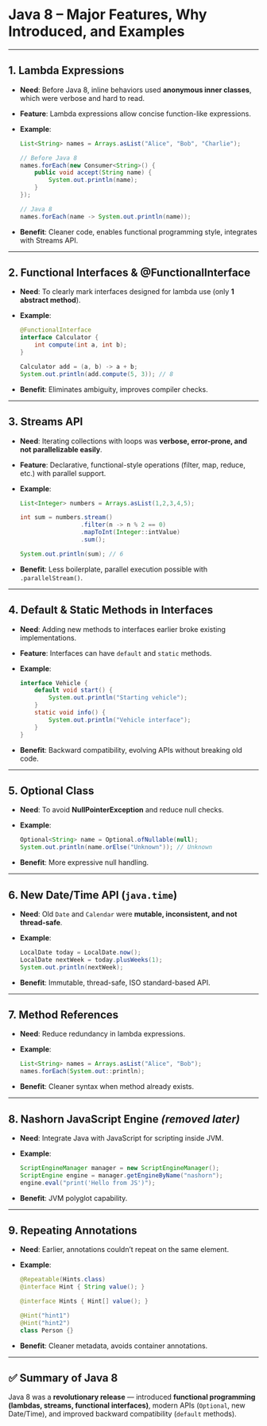 # Java 8 – Major Features, Why Introduced, and Examples

---

## 1. Lambda Expressions

* **Need**: Before Java 8, inline behaviors used **anonymous inner classes**, which were verbose and hard to read.
* **Feature**: Lambda expressions allow concise function-like expressions.
* **Example**:

  ```java
  List<String> names = Arrays.asList("Alice", "Bob", "Charlie");

  // Before Java 8
  names.forEach(new Consumer<String>() {
      public void accept(String name) {
          System.out.println(name);
      }
  });

  // Java 8
  names.forEach(name -> System.out.println(name));
  ```
* **Benefit**: Cleaner code, enables functional programming style, integrates with Streams API.

---

## 2. Functional Interfaces & @FunctionalInterface

* **Need**: To clearly mark interfaces designed for lambda use (only **1 abstract method**).
* **Example**:

  ```java
  @FunctionalInterface
  interface Calculator {
      int compute(int a, int b);
  }

  Calculator add = (a, b) -> a + b;
  System.out.println(add.compute(5, 3)); // 8
  ```
* **Benefit**: Eliminates ambiguity, improves compiler checks.

---

## 3. Streams API

* **Need**: Iterating collections with loops was **verbose, error-prone, and not parallelizable easily**.
* **Feature**: Declarative, functional-style operations (filter, map, reduce, etc.) with parallel support.
* **Example**:

  ```java
  List<Integer> numbers = Arrays.asList(1,2,3,4,5);

  int sum = numbers.stream()
                   .filter(n -> n % 2 == 0)
                   .mapToInt(Integer::intValue)
                   .sum();

  System.out.println(sum); // 6
  ```
* **Benefit**: Less boilerplate, parallel execution possible with `.parallelStream()`.

---

## 4. Default & Static Methods in Interfaces

* **Need**: Adding new methods to interfaces earlier broke existing implementations.
* **Feature**: Interfaces can have `default` and `static` methods.
* **Example**:

  ```java
  interface Vehicle {
      default void start() {
          System.out.println("Starting vehicle");
      }
      static void info() {
          System.out.println("Vehicle interface");
      }
  }
  ```
* **Benefit**: Backward compatibility, evolving APIs without breaking old code.

---

## 5. Optional Class

* **Need**: To avoid **NullPointerException** and reduce null checks.
* **Example**:

  ```java
  Optional<String> name = Optional.ofNullable(null);
  System.out.println(name.orElse("Unknown")); // Unknown
  ```
* **Benefit**: More expressive null handling.

---

## 6. New Date/Time API (`java.time`)

* **Need**: Old `Date` and `Calendar` were **mutable, inconsistent, and not thread-safe**.
* **Example**:

  ```java
  LocalDate today = LocalDate.now();
  LocalDate nextWeek = today.plusWeeks(1);
  System.out.println(nextWeek);
  ```
* **Benefit**: Immutable, thread-safe, ISO standard-based API.

---

## 7. Method References

* **Need**: Reduce redundancy in lambda expressions.
* **Example**:

  ```java
  List<String> names = Arrays.asList("Alice", "Bob");
  names.forEach(System.out::println);
  ```
* **Benefit**: Cleaner syntax when method already exists.

---

## 8. Nashorn JavaScript Engine *(removed later)*

* **Need**: Integrate Java with JavaScript for scripting inside JVM.
* **Example**:

  ```java
  ScriptEngineManager manager = new ScriptEngineManager();
  ScriptEngine engine = manager.getEngineByName("nashorn");
  engine.eval("print('Hello from JS')");
  ```
* **Benefit**: JVM polyglot capability.

---

## 9. Repeating Annotations

* **Need**: Earlier, annotations couldn’t repeat on the same element.
* **Example**:

  ```java
  @Repeatable(Hints.class)
  @interface Hint { String value(); }

  @interface Hints { Hint[] value(); }

  @Hint("hint1")
  @Hint("hint2")
  class Person {}
  ```
* **Benefit**: Cleaner metadata, avoids container annotations.

---

## ✅ Summary of Java 8

Java 8 was a **revolutionary release** — introduced **functional programming (lambdas, streams, functional interfaces)**, modern APIs (`Optional`, new Date/Time), and improved backward compatibility (`default` methods).
